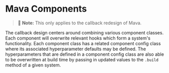 # Mava Components

> 🚧 **Note:** This only applies to the callback redesign of Mava.

The callback design centers around combining various component classes. Each component will overwrite relevant hooks which form a system's functionality. Each component class has a related component config class where its associated hyperparameter defaults may be defined. The hyperparameters that are defined in a component config class are also able to be overwritten at build time by passing in updated values to the `.build` method of a given system.

